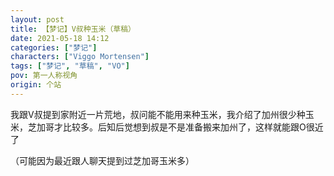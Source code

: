 ```yaml
---
layout: post
title: 【梦记】V叔种玉米（草稿）
date: 2021-05-18 14:12
categories: ["梦记"]
characters: ["Viggo Mortensen"]
tags: ["梦记", "草稿", "VO"]
pov: 第一人称视角
origin: 个站
---
```


我跟V叔提到家附近一片荒地，叔问能不能用来种玉米，我介绍了加州很少种玉米，芝加哥才比较多。后知后觉想到叔是不是准备搬来加州了，这样就能跟O很近了

（可能因为最近跟人聊天提到过芝加哥玉米多）
